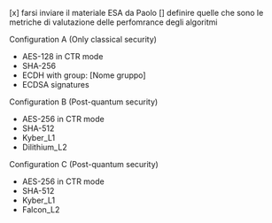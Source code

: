 [x] farsi inviare il materiale ESA da Paolo
[] definire quelle che sono le metriche di valutazione delle perfomrance degli
algoritmi

Configuration A (Only classical security)

- AES-128 in CTR mode 
- SHA-256 
- ECDH with group: [Nome gruppo] 
- ECDSA signatures 

 
Configuration B (Post-quantum security)

- AES-256 in CTR mode 
- SHA-512 
- Kyber\_L1 
- Dilithium\_L2 

 
Configuration C (Post-quantum security)

- AES-256 in CTR mode 
- SHA-512 
- Kyber\_L1 
- Falcon\_L2
